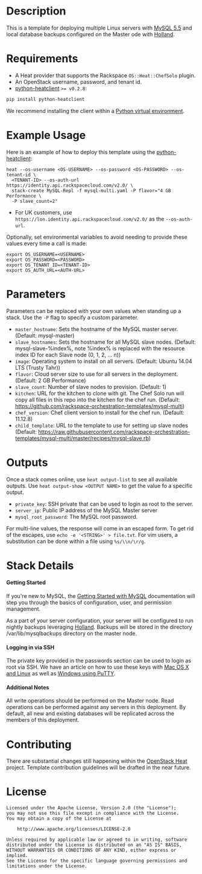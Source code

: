 Description
===========

This is a template for deploying multiple Linux servers with [MySQL
5.5](http://www.mysql.com/) and local database backups configured on the Master
ode with [Holland](https://github.com/holland-backup/holland#readme).

Requirements
============
* A Heat provider that supports the Rackspace `OS::Heat::ChefSolo` plugin.
* An OpenStack username, password, and tenant id.
* [python-heatclient](https://github.com/openstack/python-heatclient)
`>= v0.2.8`:

```bash
pip install python-heatclient
```

We recommend installing the client within a [Python virtual
environment](http://www.virtualenv.org/).

Example Usage
=============
Here is an example of how to deploy this template using the
[python-heatclient](https://github.com/openstack/python-heatclient):

```
heat --os-username <OS-USERNAME> --os-password <OS-PASSWORD> --os-tenant-id \
  <TENANT-ID> --os-auth-url https://identity.api.rackspacecloud.com/v2.0/ \
  stack-create MySQL-Repl -f mysql-multi.yaml -P flavor="4 GB Performance \
  -P slave_count=2"
```

* For UK customers, use `https://lon.identity.api.rackspacecloud.com/v2.0/` as
the `--os-auth-url`.

Optionally, set environmental variables to avoid needing to provide these
values every time a call is made:

```
export OS_USERNAME=<USERNAME>
export OS_PASSWORD=<PASSWORD>
export OS_TENANT_ID=<TENANT-ID>
export OS_AUTH_URL=<AUTH-URL>
```

Parameters
==========
Parameters can be replaced with your own values when standing up a stack. Use
the `-P` flag to specify a custom parameter.

* `master_hostname`: Sets the hostname of the MySQL master server. (Default:
  mysql-master)
* `slave_hostnames`: Sets the hostname for all MySQL slave nodes. (Default:
  mysql-slave-%index%, note %index% is replaced with the resource index ID for
  each Slave node (0, 1, 2, ... n))
* `image`: Operating system to install on all servers. (Default: Ubuntu 14.04
  LTS (Trusty Tahr))
* `flavor`: Cloud server size to use for all servers in the deployment.
  (Default: 2 GB Performance)
* `slave_count`: Number of slave nodes to provision. (Default: 1)
* `kitchen`: URL for the kitchen to clone with git. The Chef Solo run will copy
  all files in this repo into the kitchen for the chef run. (Default:
  https://github.com/rackspace-orchestration-templates/mysql-multi)
* `chef_version`: Chef client version to install for the chef run. (Default:
  11.12.8)
* `child_template`: URL to the template to use for setting up slave nodes
  (Default:
  https://raw.githubusercontent.com/rackspace-orchestration-templates/mysql-multi/master/recipes/mysql-slave.rb)

Outputs
=======
Once a stack comes online, use `heat output-list` to see all available outputs.
Use `heat output-show <OUTPUT NAME>` to get the value fo a specific output.

* `private_key`: SSH private that can be used to login as root to the server.
* `server_ip`: Public IP address of the MySQL Master server
* `mysql_root_password`: The MySQL root password.

For multi-line values, the response will come in an escaped form. To get rid of
the escapes, use `echo -e '<STRING>' > file.txt`. For vim users, a substitution
can be done within a file using `%s/\\n/\r/g`.

Stack Details
=============
#### Getting Started
If you're new to MySQL, the [Getting Started with
MySQL](http://dev.mysql.com/tech-resources/articles/mysql_intro.html)
documentation will step you through the basics of configuration, user, and
permission management.

As a part of your server configuration, your server will be configured to run
nightly backups leveraging
[Holland](https://github.com/holland-backup/holland#readme).  Backups will be
stored in the directory /var/lib/mysqlbackups directory on the master node.

#### Logging in via SSH
The private key provided in the passwords section can be used to login as
root via SSH. We have an article on how to use these keys with [Mac OS X and
Linux](http://www.rackspace.com/knowledge_center/article/logging-in-with-a-ssh-private-key-on-linuxmac)
as well as [Windows using
PuTTY](http://www.rackspace.com/knowledge_center/article/logging-in-with-a-ssh-private-key-on-windows).

#### Additional Notes
All write operations should be performed on the Master node. Read operations
can be performed against any servers in this deployment. By default, all new
and existing databases will be replicated across the members of this
deployment.

Contributing
============
There are substantial changes still happening within the [OpenStack
Heat](https://wiki.openstack.org/wiki/Heat) project. Template contribution
guidelines will be drafted in the near future.

License
=======
```
Licensed under the Apache License, Version 2.0 (the "License");
you may not use this file except in compliance with the License.
You may obtain a copy of the License at

    http://www.apache.org/licenses/LICENSE-2.0

Unless required by applicable law or agreed to in writing, software
distributed under the License is distributed on an "AS IS" BASIS,
WITHOUT WARRANTIES OR CONDITIONS OF ANY KIND, either express or implied.
See the License for the specific language governing permissions and
limitations under the License.
```
